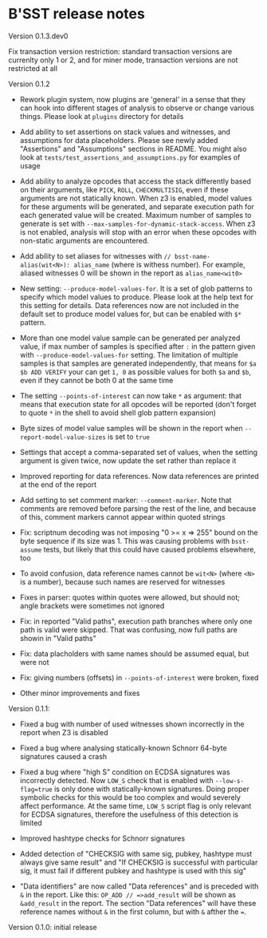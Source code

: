 # B'SST release notes

Version 0.1.3.dev0

Fix transaction version restriction: standard transaction versions are currenlty only 1 or 2, and for miner mode, transaction versions are not restricted at all

Version 0.1.2

* Rework plugin system, now plugins are 'general' in a sense that they can hook into different stages of analysis to observe or change various things. Please look at `plugins` directory for details

* Add ability to set assertions on stack values and witnesses, and assumptions for data placeholders. Please see newly added "Assertions" and "Assumptions" sections in README. You might also look at `tests/test_assertions_and_assumptions.py` for examples of usage

* Add ability to analyze opcodes that access the stack differently based on their arguments, like `PICK`, `ROLL`, `CHECKMULTISIG`, even if these arguments are not statically known. When z3 is enabled, model values for these arguments will be generated, and separate execution path for each generated value will be created. Maximum number of samples to generate is set with `--max-samples-for-dynamic-stack-access`. When z3 is not enabled, analysis will stop with an error when these opcodes with non-static arguments are encountered.

* Add ability to set aliases for witnesses with `// bsst-name-alias(wit<N>): alias_name` (where <N> is withess number). For example, aliased witnesses 0 will be shown in the report as `alias_name<wit0>`

* New setting: `--produce-model-values-for`. It is a set of glob patterns to specify which model values to produce. Please look at the help text for this setting for details. Data references now are not included in the default set to produce model values for, but can be enabled with `$*` pattern.

* More than one model value sample can be generated per analyzed value, if max number of samples is specified after `:` in the pattern given with `--produce-model-values-for` setting. The limitation of multiple samples is that samples are generated independently, that means for `$a $b ADD VERIFY` your can get `1, 0` as possible values for both `$a` and `$b`, even if they cannot be both 0 at the same time

* The setting `--points-of-interest` can now take `*` as argument: that means that execution state for all opcodes will be reported (don't forget to quote `*` in the shell to avoid shell glob pattern expansion)

* Byte sizes of model value samples will be shown in the report when `--report-model-value-sizes` is set to `true`

* Settings that accept a comma-separated set of values, when the setting argument is given twice, now update the set rather than replace it

* Improved reporting for data references. Now data references are printed at the end of the report

* Add setting to set comment marker: `--comment-marker`. Note that comments are removed before parsing the rest of the line, and because of this, comment markers cannot appear within quoted strings

* Fix: scriptnum decoding was not imposing "0 >= x => 255" bound on the byte sequence if its size was 1. This was causing problems with `bsst-assume` tests, but likely that this could have caused problems elsewhere, too

* To avoid confusion, data reference names cannot be `wit<N>` (where `<N>` is a number), because such names are reserved for witnesses

* Fixes in parser: quotes within quotes were allowed, but should not; angle brackets were sometimes not ignored

* Fix: in reported "Valid paths", execution path branches where only one path is valid were skipped. That was confusing, now full paths are showin in "Valid paths"

* Fix: data placholders with same names should be assumed equal, but were not

* Fix: giving numbers (offsets) in `--points-of-interest` were broken, fixed

* Other minor improvements and fixes

Version 0.1.1:

* Fixed a bug with number of used witnesses shown incorrectly in the report when Z3 is disabled

* Fixed a bug where analysing statically-known Schnorr 64-byte signatures caused a crash

* Fixed a bug where "high S" condition on ECDSA signatures was incorrectly detected. Now `LOW_S` check
  that is enabled with `--low-s-flag=true` is only done with statically-known signatures. Doing proper
  symbolic checks for this would be too complex and would severely affect performance. At the same time,
  `LOW_S` script flag is only relevant for ECDSA signatures, therefore the usefulness of this detection is limited

* Improved hashtype checks for Schnorr signatures

* Added detection of "CHECKSIG with same sig, pubkey, hashtype must always give same result" and
  "If CHECKSIG is successful with particular sig, it must fail if different pubkey and hashtype is used with this sig"

* "Data identifiers" are now called "Data references" and is preceded with `&` in the report.
  Like this: `OP_ADD // =>add_result` will be shown as `&add_result` in the report. The section
  "Data references" will have these reference names without `&` in the first column, but with `&`
  afther the `=`.

Version 0.1.0: initial release

